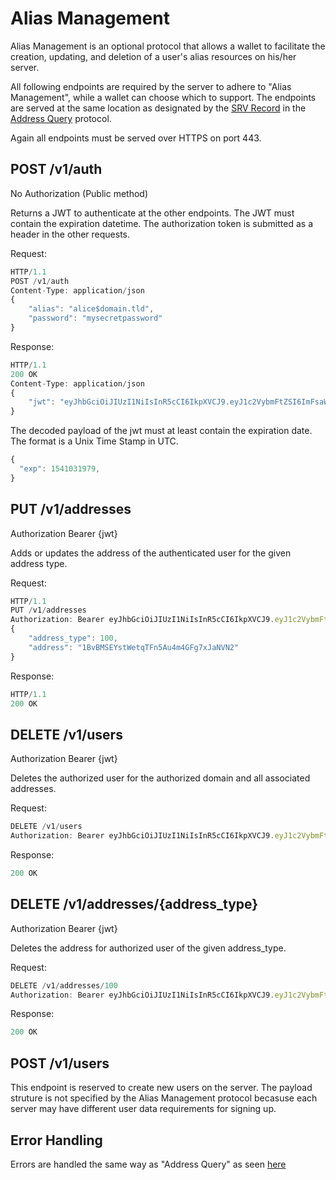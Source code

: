 # Alias Management

Alias Management is an optional protocol that allows a wallet to facilitate the creation, updating, and deletion of a user's alias resources on his/her server.

All following endpoints are required by the server to adhere to "Alias Management", while a wallet can choose which to support. The endpoints are served at the same location as designated by the [SRV Record](/API/AddressQuery.md#1-a-srv-record-on-the-aliass-domain) in the [Address Query](/API/AddressQuery.md) protocol.

Again all endpoints must be served over HTTPS on port 443.

## POST /v1/auth

No Authorization (Public method)

Returns a JWT to authenticate at the other endpoints. The JWT must contain the expiration datetime. The authorization token is submitted as a header in the other requests.

Request:

```javascript
HTTP/1.1
POST /v1/auth
Content-Type: application/json
{
    "alias": "alice$domain.tld",
    "password": "mysecretpassword"
}
```

Response:

```javascript
HTTP/1.1
200 OK
Content-Type: application/json
{
    "jwt": "eyJhbGciOiJIUzI1NiIsInR5cCI6IkpXVCJ9.eyJ1c2VybmFtZSI6ImFsaWNlIiwiZG9tYWluIjoiZG9tYWluLnRsZCIsImlhdCI6MTUxNjIzOTAyMn0.Kxy-elSGuiSzBv2s6JlqbFU3kxgOD-sg1fm7AgrRFDE"
}
```

The decoded payload of the jwt must at least contain the expiration date. The format is a Unix Time Stamp in UTC.

```javascript
{
  "exp": 1541031979,
}
```

## PUT /v1/addresses

Authorization Bearer {jwt}

Adds or updates the address of the authenticated user for the given address type.

Request:

```javascript
HTTP/1.1
PUT /v1/addresses
Authorization: Bearer eyJhbGciOiJIUzI1NiIsInR5cCI6IkpXVCJ9.eyJ1c2VybmFtZSI6ImFsaWNlIiwiZG9tYWluIjoiZG9tYWluLnRsZCIsImlhdCI6MTUxNjIzOTAyMn0.Kxy-elSGuiSzBv2s6JlqbFU3kxgOD-sg1fm7AgrRFDE
{
    "address_type": 100,
    "address": "1BvBMSEYstWetqTFn5Au4m4GFg7xJaNVN2"
}
```

Response:

```javascript
HTTP/1.1
200 OK
```

## DELETE /v1/users

Authorization Bearer {jwt}

Deletes the authorized user for the authorized domain and all associated addresses.

Request:

```javascript
DELETE /v1/users
Authorization: Bearer eyJhbGciOiJIUzI1NiIsInR5cCI6IkpXVCJ9.eyJ1c2VybmFtZSI6ImFsaWNlIiwiZG9tYWluIjoiZG9tYWluLnRsZCIsImlhdCI6MTUxNjIzOTAyMn0.Kxy-elSGuiSzBv2s6JlqbFU3kxgOD-sg1fm7AgrRFDE
```

Response:

```javascript
200 OK
```

## DELETE /v1/addresses/{address_type}

Authorization Bearer {jwt}

Deletes the address for authorized user of the given address_type.

Request:

```javascript
DELETE /v1/addresses/100
Authorization: Bearer eyJhbGciOiJIUzI1NiIsInR5cCI6IkpXVCJ9.eyJ1c2VybmFtZSI6ImFsaWNlIiwiZG9tYWluIjoiZG9tYWluLnRsZCIsImlhdCI6MTUxNjIzOTAyMn0.Kxy-elSGuiSzBv2s6JlqbFU3kxgOD-sg1fm7AgrRFDE
```

Response:

```javascript
200 OK
```

## POST /v1/users

This endpoint is reserved to create new users on the server. The payload struture is not specified by the Alias Management protocol becasuse each server may have different user data requirements for signing up.

## Error Handling

Errors are handled the same way as "Address Query" as seen [here](/API/AddressQuery.md#error-handling)
